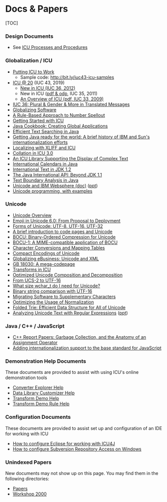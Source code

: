 # Docs & Papers

[TOC]

### Design Documents

*   See [ICU Processes and Procedures](../processes/index.md)

### Globalization / ICU

*   [Putting ICU to
    Work](https://www.unicodeconference.org/presentations-43/TS1T3-Loomis-Carr.pdf)
    *   Sample code: <http://bit.ly/iuc43-icu-samples>
*   [ICU @
    20](https://docs.google.com/presentation/d/e/2PACX-1vR4ICH6YQhZtvhNI1-ob5_t1UPArZnHTnlEK7OFSA7k613Cd0rzKssCKVi3SxVhv_TPwR9hHS9DJwm9/pub?start=false&loop=false&delayms=3000)
    (IUC 43, 2019)
    *   [New in ICU (IUC 36,
        2012)](https://docs.google.com/presentation/d/1c8425d20vkh0fwsJ4nXuWohv8Oak003G6sSNS2NqZ4c/pub?start=false&loop=false&delayms=3000)
    *   New in ICU ([pdf &
        odp](http://bugs.icu-project.org/trac/browser/icuhtml/trunk/docs/pres/),
        IUC 35, 2011)
    *   [An Overview of ICU (pdf, IUC 33,
        2009)](http://icu-project.org/docs/papers/icu_overview_latest.pdf)
*   [IUC 36: Plural & Gender & More in Translated
    Messages](https://docs.google.com/presentation/d/1ZyN8-0VXmod5hbHveq-M1AeQ61Ga3BmVuahZjbmbBxo/pub?start=false&loop=false&delayms=3000)
*   [Globalizing
    Software](http://icu-project.org/docs/papers/globalizing_software.ppt)
*   [A Rule-Based Approach to Number
    Spellout](http://icu-project.org/docs/papers/a_rule_based_approach_to_number_spellout/)
*   [Getting Started with
    ICU](http://icu-project.org/docs/papers/GettingStartedwithICU_iuc28.ppt)
*   [Java Cookbook: Creating Global
    Applications](http://icu-project.org/docs/papers/creating_global_applications/)
*   [Efficient Text Searching in
    Java](http://icu-project.org/docs/papers/efficient_text_searching_in_java.html)
*   [Getting Java ready for the world: A brief history of IBM and Sun's
    internationalization
    efforts](http://icu-project.org/docs/papers/history_of_java_internationalization.html)
*   [Localizing with XLIFF and
    ICU](http://icu-project.org/docs/papers/XLIFF_ICU_iuc26.ppt)
*   [Collation in ICU
    3.0](http://icu-project.org/docs/papers/icu_collation_iuc26.ppt)
*   [An ICU Library Supporting the Display of Complex
    Text](http://icu-project.org/docs/papers/icu_layout_engine_iuc19.ppt)
*   [International Calendars in
    Java](http://icu-project.org/docs/papers/international_calendars_in_java.html)
*   [International Text in JDK
    1.2](http://icu-project.org/docs/papers/international_text_in_jdk_1.2/)
*   [The Java International API: Beyond JDK
    1.1](http://icu-project.org/docs/papers/java_international_api.html)
*   [Text Boundary Analysis in
    Java](http://icu-project.org/docs/papers/text_boundary_analysis_in_java/)
*   [Unicode and IBM Websphere
    (doc)](http://icu-project.org/docs/papers/websphere_unicode_iuc19.doc)
    ([ppt](http://icu-project.org/docs/papers/websphere_unicode_iuc19.ppt))
*   [Unicode programming, with
    examples](https://begriffs.com/posts/2019-05-23-unicode-icu.html)

### Unicode

*   [Unicode Overview](http://icu-project.org/docs/papers/unicode_overview.ppt)
*   [Emoji in Unicode 6.0: From Proposal to
    Deployment](https://sites.google.com/site/unicodesymbols/Home/emoji-symbols/presentations)
*   [Forms of Unicode: UTF-8, UTF-16,
    UTF-32](http://icu-project.org/docs/papers/forms_of_unicode/)
*   [A brief introduction to code pages and
    Unicode](http://icu-project.org/docs/papers/codepages_and_unicode.html)
*   [BOCU: Binary-Ordered Compression for
    Unicode](http://icu-project.org/docs/papers/binary_ordered_compression_for_unicode.html)
*   [ BOCU-1: A MIME-compatible application of
    BOCU](http://source.icu-project.org/repos/icu/icuhtml/trunk/design/conversion/bocu1/bocu1.html)
*   [Character Conversions and Mapping
    Tables](http://icu-project.org/docs/papers/conversions_and_mappings_iuc19.ppt)
*   [Compact Encodings of
    Unicode](http://icu-project.org/docs/papers/compact_encodings_iuc22.ppt)
*   [Globalizing eBusiness: Unicode and
    XML](http://icu-project.org/docs/papers/globalizing_ebusiness.ppt)
*   [GB 18030: A mega-codepage](http://icu-project.org/docs/papers/gb18030.html)
*   [Transforms in
    ICU](http://icu-project.org/docs/papers/icu_transforms_iuc21.ppt)
*   [Optimized Unicode Composition and
    Decomposition](http://icu-project.org/docs/papers/optimized_unicode_composition_and_decomposition.html)
*   [From UCS-2 to
    UTF-16](http://icu-project.org/docs/papers/surrogate_support_iuc17.ppt)
*   [What size wchar_t do I need for
    Unicode?](http://icu-project.org/docs/papers/unicode_wchar_t.html)
*   [Binary string comparison with
    UTF-16](http://icu-project.org/docs/papers/utf16_code_point_order.html)
*   [Migrating Software to Supplementary
    Characters](http://icu-project.org/docs/papers/supplementaries_iuc21.ppt)
*   [Optimizing the Usage of
    Normalization](http://icu-project.org/docs/papers/normalization_iuc21.ppt)
*   [Folded Trie: Efficient Data Structure for All of
    Unicode](http://icu-project.org/docs/papers/foldedtrie_iuc21.ppt)
*   [Analyzing Unicode Text with Regular
    Expressions](http://icu-project.org/docs/papers/iuc26_regexp.pdf)
    ([ppt](http://icu-project.org/docs/papers/iuc26_regexp.ppt))

### Java / C++ / JavaScript

*   [C++ Report Papers: Garbage Collection, and the Anatomy of an Assignment
    Operator](http://icu-project.org/docs/papers/cpp_report/)
*   [Adding internationalization support to the base standard for
    JavaScript](http://icu-project.org/docs/papers/internationalization_support_for_javascript.html)

### Demonstration Help Documents

These documents are provided to assist with using ICU's online demonstration
tools

*   [Converter Explorer
    Help](http://icu-project.org/docs/demo/convexp_help.html)
*   [Data Library Customizer
    Help](http://icu-project.org/docs/demo/datacustom_help.html)
*   [Transform Demo Help](http://icu-project.org/docs/demo/translit_help.html)
*   [Transform Demo Rule
    Help](http://icu-project.org/docs/demo/translit_rule_help.html)

### Configuration Documents

These documents are provided to assist set up and configuration of an IDE for
working with ICU

*   [How to configure Eclipse for working with
    ICU4J](http://icu-project.org/docs/eclipse_howto/eclipse_howto.html)
*   [How to configure Subversion Repository Access on
    Windows](http://icu-project.org/docs/subversion_howto/index.html)

### Unindexed Papers

New documents may not show up on this page. You may find them in the following
directories:

*   [Papers](http://icu-project.org/docs/papers/)
*   [Workshop 2000](http://icu-project.org/docs/workshop_2000/)
